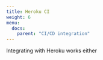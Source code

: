 ```yaml
---
title: Heroku CI
weight: 6
menu:
  docs:
    parent: "CI/CD integration"
---
```


Integrating with Heroku works either 
